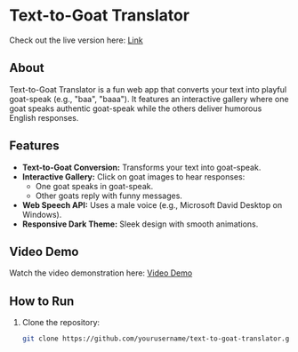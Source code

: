 # Text-to-Goat Translator

Check out the live version here: [Link](https://safiya-ansari.github.io/Text_to_Goat_Converter/)

## About
Text-to-Goat Translator is a fun web app that converts your text into playful goat-speak (e.g., "baa", "baaa"). It features an interactive gallery where one goat speaks authentic goat-speak while the others deliver humorous English responses.

## Features
- **Text-to-Goat Conversion:** Transforms your text into goat-speak.
- **Interactive Gallery:** Click on goat images to hear responses:
  - One goat speaks in goat-speak.
  - Other goats reply with funny messages.
- **Web Speech API:** Uses a male voice (e.g., Microsoft David Desktop on Windows).
- **Responsive Dark Theme:** Sleek design with smooth animations.

## Video Demo
Watch the video demonstration here: [Video Demo](https://drive.google.com/file/d/1fwvUtoK2aCPIw3bIFG0wqdqqHywT76kP/view?usp=sharing)

## How to Run
1. Clone the repository:
   ```bash
   git clone https://github.com/yourusername/text-to-goat-translator.git
